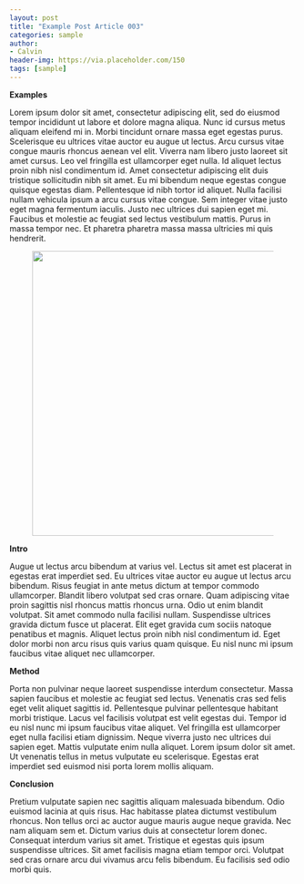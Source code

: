 ```yaml
---
layout: post
title: "Example Post Article 003"
categories: sample
author:
- Calvin
header-img: https://via.placeholder.com/150
tags: [sample]
---
```


**Examples**

Lorem ipsum dolor sit amet, consectetur adipiscing elit, sed do eiusmod tempor incididunt ut labore et dolore magna aliqua. Nunc id cursus metus aliquam eleifend mi in. Morbi tincidunt ornare massa eget egestas purus. Scelerisque eu ultrices vitae auctor eu augue ut lectus. Arcu cursus vitae congue mauris rhoncus aenean vel elit. Viverra nam libero justo laoreet sit amet cursus. Leo vel fringilla est ullamcorper eget nulla. Id aliquet lectus proin nibh nisl condimentum id. Amet consectetur adipiscing elit duis tristique sollicitudin nibh sit amet. Eu mi bibendum neque egestas congue quisque egestas diam. Pellentesque id nibh tortor id aliquet. Nulla facilisi nullam vehicula ipsum a arcu cursus vitae congue. Sem integer vitae justo eget magna fermentum iaculis. Justo nec ultrices dui sapien eget mi. Faucibus et molestie ac feugiat sed lectus vestibulum mattis. Purus in massa tempor nec. Et pharetra pharetra massa massa ultricies mi quis hendrerit.

<figure><center>
  <img width="500" src="{{site.baseurl}}/assets/img/post/400x200.png" data-action="zoom">
</center></figure>

**Intro**

Augue ut lectus arcu bibendum at varius vel. Lectus sit amet est placerat in egestas erat imperdiet sed. Eu ultrices vitae auctor eu augue ut lectus arcu bibendum. Risus feugiat in ante metus dictum at tempor commodo ullamcorper. Blandit libero volutpat sed cras ornare. Quam adipiscing vitae proin sagittis nisl rhoncus mattis rhoncus urna. Odio ut enim blandit volutpat. Sit amet commodo nulla facilisi nullam. Suspendisse ultrices gravida dictum fusce ut placerat. Elit eget gravida cum sociis natoque penatibus et magnis. Aliquet lectus proin nibh nisl condimentum id. Eget dolor morbi non arcu risus quis varius quam quisque. Eu nisl nunc mi ipsum faucibus vitae aliquet nec ullamcorper.

**Method**

Porta non pulvinar neque laoreet suspendisse interdum consectetur. Massa sapien faucibus et molestie ac feugiat sed lectus. Venenatis cras sed felis eget velit aliquet sagittis id. Pellentesque pulvinar pellentesque habitant morbi tristique. Lacus vel facilisis volutpat est velit egestas dui. Tempor id eu nisl nunc mi ipsum faucibus vitae aliquet. Vel fringilla est ullamcorper eget nulla facilisi etiam dignissim. Neque viverra justo nec ultrices dui sapien eget. Mattis vulputate enim nulla aliquet. Lorem ipsum dolor sit amet. Ut venenatis tellus in metus vulputate eu scelerisque. Egestas erat imperdiet sed euismod nisi porta lorem mollis aliquam.

**Conclusion**

Pretium vulputate sapien nec sagittis aliquam malesuada bibendum. Odio euismod lacinia at quis risus. Hac habitasse platea dictumst vestibulum rhoncus. Non tellus orci ac auctor augue mauris augue neque gravida. Nec nam aliquam sem et. Dictum varius duis at consectetur lorem donec. Consequat interdum varius sit amet. Tristique et egestas quis ipsum suspendisse ultrices. Sit amet facilisis magna etiam tempor orci. Volutpat sed cras ornare arcu dui vivamus arcu felis bibendum. Eu facilisis sed odio morbi quis.
